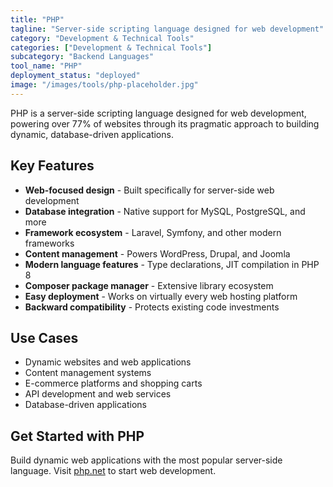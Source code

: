 ```yaml
---
title: "PHP"
tagline: "Server-side scripting language designed for web development"
category: "Development & Technical Tools"
categories: ["Development & Technical Tools"]
subcategory: "Backend Languages"
tool_name: "PHP"
deployment_status: "deployed"
image: "/images/tools/php-placeholder.jpg"
---
```

PHP is a server-side scripting language designed for web development, powering over 77% of websites through its pragmatic approach to building dynamic, database-driven applications.

## Key Features

- **Web-focused design** - Built specifically for server-side web development
- **Database integration** - Native support for MySQL, PostgreSQL, and more
- **Framework ecosystem** - Laravel, Symfony, and other modern frameworks
- **Content management** - Powers WordPress, Drupal, and Joomla
- **Modern language features** - Type declarations, JIT compilation in PHP 8
- **Composer package manager** - Extensive library ecosystem
- **Easy deployment** - Works on virtually every web hosting platform
- **Backward compatibility** - Protects existing code investments

## Use Cases

- Dynamic websites and web applications
- Content management systems
- E-commerce platforms and shopping carts
- API development and web services
- Database-driven applications

## Get Started with PHP

Build dynamic web applications with the most popular server-side language. Visit [php.net](https://www.php.net) to start web development.